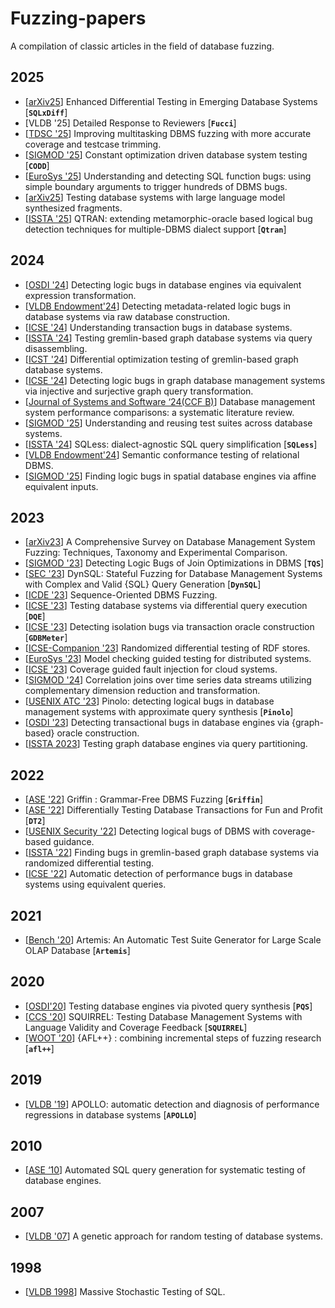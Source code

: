 # Fuzzing-papers
A compilation of classic articles in the field of database fuzzing.


## 2025

- [[arXiv25](http://arxiv.org/abs/2501.01236)] Enhanced Differential Testing in Emerging Database Systems [__`SQLxDiff`__]
- [VLDB '25] Detailed Response to Reviewers [__`Fucci`__]
- [[TDSC '25](https://ieeexplore.ieee.org/document/10812868)] Improving multitasking DBMS fuzzing with more accurate coverage and testcase trimming.
- [[SIGMOD '25](https://dl.acm.org/doi/10.1145/3709674)] Constant optimization driven database system testing [__`CODD`__]
- [[EuroSys '25](https://dl.acm.org/doi/10.1145/3689031.3696064)] Understanding and detecting SQL function bugs: using simple boundary arguments to trigger hundreds of DBMS bugs.
- [[arXiv25](http://arxiv.org/abs/2505.02012)] Testing database systems with large language model synthesized fragments.
- [[ISSTA '25](https://dl.acm.org/doi/10.1145/3728908)] QTRAN: extending metamorphic-oracle based logical bug detection techniques for multiple-DBMS dialect support [__`Qtran`__]

## 2024

- [[OSDI '24](https://www.usenix.org/conference/osdi24/presentation/jiang)] Detecting logic bugs in database engines via equivalent expression transformation.
- [[VLDB Endowment'24](https://dl.acm.org/doi/10.14778/3659437.3659445)] Detecting metadata-related logic bugs in database systems via raw database construction.
- [[ICSE '24](https://dl.acm.org/doi/10.1145/3597503.3639207)] Understanding transaction bugs in database systems.
- [[ISSTA '24](https://dl.acm.org/doi/10.1145/3650212.3680392)] Testing gremlin-based graph database systems via query disassembling.
- [[ICST '24](https://ieeexplore.ieee.org/document/10638597)] Differential optimization testing of gremlin-based graph database systems.
- [[ICSE '24](https://ieeexplore.ieee.org/abstract/document/10548201)] Detecting logic bugs in graph database management systems via injective and surjective graph query transformation.
- [[Journal of Systems and Software ‘24(CCF B)](https://www.sciencedirect.com/science/article/pii/S0164121223002674)] Database management system performance comparisons: a systematic literature review.
- [[SIGMOD '25](https://dl.acm.org/doi/10.1145/3698829)] Understanding and reusing test suites across database systems.
- [[ISSTA '24](https://doi.org/10.1145/3650212.3680317)] SQLess: dialect-agnostic SQL query simplification [__`SQLess`__]
- [[VLDB Endowment'24](https://dl.acm.org/doi/10.14778/3712221.3712247)] Semantic conformance testing of relational DBMS.
- [[SIGMOD '25](https://dl.acm.org/doi/10.1145/3698810)] Finding logic bugs in spatial database engines via affine equivalent inputs.

## 2023

- [[arXiv23](http://arxiv.org/abs/2311.06728)] A Comprehensive Survey on Database Management System Fuzzing: Techniques, Taxonomy and Experimental Comparison.
- [[SIGMOD '23](https://dl.acm.org/doi/10.1145/3588909)] Detecting Logic Bugs of Join Optimizations in DBMS [__`TQS`__]
- [[SEC '23](https://www.usenix.org/conference/usenixsecurity23/presentation/jiang-zu-ming)] DynSQL: Stateful Fuzzing for Database Management Systems with Complex and Valid {SQL} Query Generation [__`DynSQL`__]
- [[ICDE '23](https://ieeexplore.ieee.org/document/10184875)] Sequence-Oriented DBMS Fuzzing.
- [[ICSE '23](https://dl.acm.org/doi/10.1109/ICSE48619.2023.00175)] Testing database systems via differential query execution [__`DQE`__]
- [[ICSE '23](https://ieeexplore.ieee.org/document/10172773)] Detecting isolation bugs via transaction oracle construction [__`GDBMeter`__]
- [[ICSE-Companion '23](https://ieeexplore.ieee.org/document/10172822)] Randomized differential testing of RDF stores.
- [[EuroSys '23](https://dl.acm.org/doi/10.1145/3552326.3587442)] Model checking guided testing for distributed systems.
- [[ICSE '23](https://ieeexplore.ieee.org/document/10172878)] Coverage guided fault injection for cloud systems.
- [[SIGMOD '24](https://dl.acm.org/doi/10.1145/3626722)] Correlation joins over time series data streams utilizing complementary dimension reduction and transformation.
- [[USENIX ATC '23](https://www.usenix.org/conference/atc23/presentation/hao)] Pinolo: detecting logical bugs in database management systems with approximate query synthesis [__`Pinolo`__]
- [[OSDI '23](https://www.usenix.org/conference/osdi23/presentation/jiang)] Detecting transactional bugs in database engines via {graph-based} oracle construction.
- [[ISSTA 2023](https://dl.acm.org/doi/10.1145/3597926.3598044)] Testing graph database engines via query partitioning.

## 2022

- [[ASE '22](https://dl.acm.org/doi/10.1145/3551349.3560431)] Griffin : Grammar-Free DBMS Fuzzing [__`Griffin`__]
- [[ASE '22](https://dl.acm.org/doi/10.1145/3551349.3556924)] Differentially Testing Database Transactions for Fun and Profit [__`DT2`__]
- [[USENIX Security '22](https://www.usenix.org/conference/usenixsecurity22/presentation/liang)] Detecting logical bugs of DBMS with coverage-based guidance.
- [[ISSTA '22](https://dl.acm.org/doi/10.1145/3533767.3534409)] Finding bugs in gremlin-based graph database systems via randomized differential testing.
- [[ICSE '22](https://ieeexplore.ieee.org/document/9793961)] Automatic detection of performance bugs in database systems using equivalent queries.

## 2021

- [[Bench '20](http://link.springer.com/10.1007/978-3-030-71058-3_5)] Artemis: An Automatic Test Suite Generator for Large Scale OLAP Database [__`Artemis`__]

## 2020

- [[OSDI'20](https://arxiv.org/abs/2001.04174)] Testing database engines via pivoted query synthesis [__`PQS`__]
- [[CCS '20](https://dl.acm.org/doi/10.1145/3372297.3417260)] SQUIRREL: Testing Database Management Systems with Language Validity and Coverage Feedback [__`SQUIRREL`__]
- [[WOOT '20](https://www.usenix.org/conference/woot20/presentation/fioraldi)] {AFL++} : combining incremental steps of fuzzing research [__`afl++`__]

## 2019

- [[VLDB '19](https://dl.acm.org/doi/10.14778/3357377.3357382)] APOLLO: automatic detection and diagnosis of performance regressions in database systems [__`APOLLO`__]

## 2010

- [[ASE ‘10](https://dl.acm.org/doi/10.1145/1858996.1859063)] Automated SQL query generation for systematic testing of database engines.

## 2007

- [[VLDB '07](https://www.vldb.org/conf/2007/papers/industrial/p1243-bati.pdf)] A genetic approach for random testing of database systems.

## 1998

- [[VLDB 1998](https://www.vldb.org/conf/1998/p618.pdf)] Massive Stochastic Testing of SQL.
